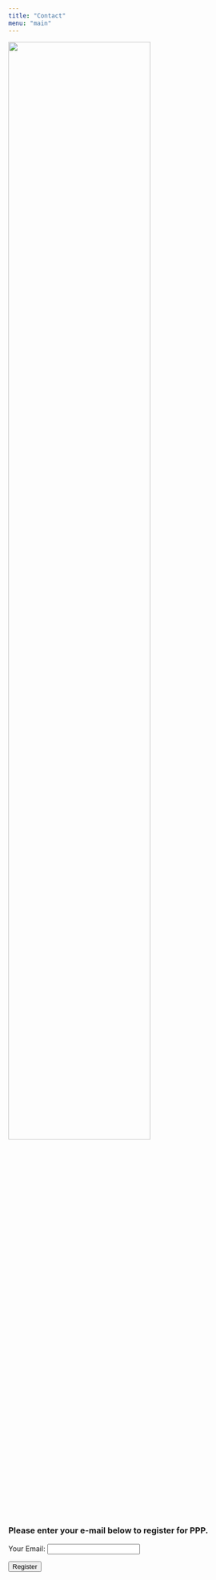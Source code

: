 ```yaml
---
title: "Contact"
menu: "main"
---
```


<div class="col-lg-6 offset-lg-3 text-center">
<img src="/images/logo.about.png" class="img-fluid mx-auto d-block" width="75%" alt="">
</div>

<br>

### Please enter your e-mail below to register for PPP.

<form id="reg_form" name="contact" method="POST" data-netlify="true">

<p>
<label>Your Email:</label>
<input type="email" name="email" id="inputemail" class="form-control">
</p>

<p>
<button type="submit" class="btn btn-primary">Register</button>
</p>

</form>
<script>
  alert('hi');
document.querySelector("form").addEventListener("submit", handleSubmit);
const handleSubmit = (e) => {
  e.preventDefault();
  let myForm = document.getElementById("reg_form");
  let formData = new FormData(myForm);
  alert('here);
  fetch('https://portal.aws.biochemistry.gwu.edu/consortium_register', {
    method: 'GET',
    headers: { "Content-Type": "application/x-www-form-urlencoded" },
    body: new URLSearchParams(formData).toString()
  }).then(() => navigate("/thank-you/")).catch(error => alert(error))
}
</script>
